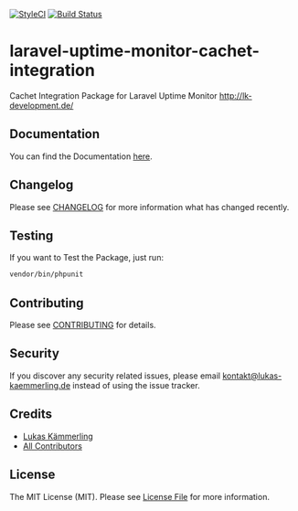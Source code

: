 [![StyleCI](https://styleci.io/repos/74772155/shield?branch=master)](https://styleci.io/repos/74772155)
[![Build Status](https://travis-ci.org/LKDevelopment/laravel-uptime-monitor-cachet-integration.svg?branch=master)](https://travis-ci.org/LKDevelopment/laravel-uptime-monitor-cachet-integration)
# laravel-uptime-monitor-cachet-integration
Cachet Integration Package for Laravel Uptime Monitor http://lk-development.de/ 

## Documentation

You can find the Documentation [here](http://lk-development.de/docs/laravel-uptime-monitor-cachet-integration-v1/).

## Changelog

Please see [CHANGELOG](CHANGELOG.md) for more information what has changed recently.

## Testing

If you want to Test the Package, just run:
```bash
vendor/bin/phpunit
```

## Contributing

Please see [CONTRIBUTING](CONTRIBUTING.md) for details.

## Security

If you discover any security related issues, please email kontakt@lukas-kaemmerling.de instead of using the issue tracker.

## Credits

- [Lukas Kämmerling](https://github.com/LKDevelopment)
- [All Contributors](../../contributors)

## License

The MIT License (MIT). Please see [License File](LICENSE.md) for more information.